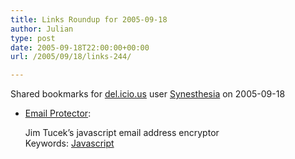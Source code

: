 ```yaml
---
title: Links Roundup for 2005-09-18
author: Julian
type: post
date: 2005-09-18T22:00:00+00:00
url: /2005/09/18/links-244/

---
```

Shared bookmarks for [del.icio.us][1] user  [Synesthesia][2] on 2005-09-18

  * [Email Protector][3]:
  
    Jim Tucek&#8217;s javascript email address encryptor    
    Keywords: [Javascript][4]

 [1]: http://del.icio.us/
 [2]: http://del.icio.us/synesthesia
 [3]: http://www.jracademy.com/~jtucek/email/ "http://www.jracademy.com/~jtucek/email/"
 [4]: http://del.icio.us/synesthesia/Javascript